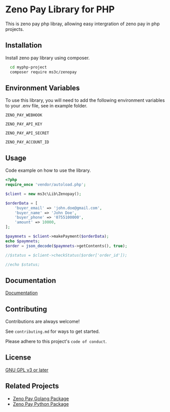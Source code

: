 
# Zeno Pay Library for PHP

This is zeno pay php libray, allowing easy intergration of zeno pay in php projects.

## Installation

Install zeno pay library using composer.

```bash
  cd myphp-project
  composer require ms3c/zenopay
```
    
## Environment Variables

To use this library, you will need to add the following environment variables to your .env file, see in example folder.

`ZENO_PAY_WEBHOOK`

`ZENO_PAY_API_KEY`

`ZENO_PAY_API_SECRET`

`ZENO_PAY_ACCOUNT_ID`


## Usage
Code example on how to use the library.
```php
<?php
require_once 'vendor/autoload.php';

$client = new ms3c\Lib\Zenopay();

$orderData = [
    'buyer_email' => 'john.doe@gmail.com',
    'buyer_name' => 'John Doe',
    'buyer_phone' => '0755100000',
    'amount' => 10000,
];

$paymnets = $client->makePayment($orderData);
echo $paymnets;
$order = json_decode($paymnets->getContents(), true);

//$status = $client->checkStatus($order['order_id']);

//echo $status;

```


## Documentation

[Documentation](https://zenopay.gitbook.io/zenopay/basics/create-order-check-status-and-webhook/php)


## Contributing

Contributions are always welcome!

See `contributing.md` for ways to get started.

Please adhere to this project's `code of conduct`.


## License

[GNU GPL v3 or later](https://github.com/ms3c/zenopay-php/blob/main/LICENSE)

## Related Projects

- [Zeno Pay Golang Package](https://github.com/dilungasr/zeno)
- [Zeno Pay Python Package](https://github.com/jovyinny/zenopay)
